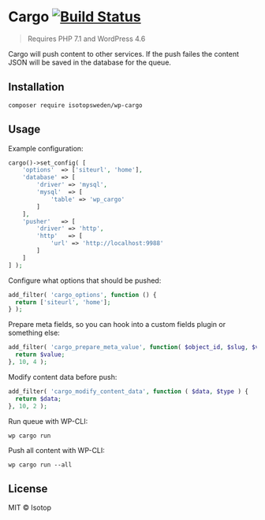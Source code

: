 # Cargo [![Build Status](https://travis-ci.org/isotopsweden/wp-cargo.svg?branch=master)](https://travis-ci.org/isotopsweden/wp-cargo)

> Requires PHP 7.1 and WordPress 4.6

Cargo will push content to other services. If the push failes the content JSON will be saved in the database for the queue.

## Installation

```
composer require isotopsweden/wp-cargo
```

## Usage

Example configuration:

```php
cargo()->set_config( [
	'options'  => ['siteurl', 'home'],
	'database' => [
		'driver' => 'mysql',
		'mysql'  => [
			'table' => 'wp_cargo'
		]
	],
	'pusher'   => [
		'driver' => 'http',
		'http'   => [
			'url' => 'http://localhost:9988'
		]
	]
] );
```

Configure what options that should be pushed:

```php
add_filter( 'cargo_options', function () {
  return ['siteurl', 'home'];
} );
```

Prepare meta fields, so you can hook into a custom fields plugin or something else:

```php
add_filter( 'cargo_prepare_meta_value', function( $object_id, $slug, $value, $type ) {
  return $value;
}, 10, 4 );
```

Modify content data before push:

```php
add_filter( 'cargo_modify_content_data', function ( $data, $type ) {
  return $data;
}, 10, 2 );
```

Run queue with WP-CLI:

```
wp cargo run
```

Push all content with WP-CLI:

```
wp cargo run --all
```

## License

MIT © Isotop
